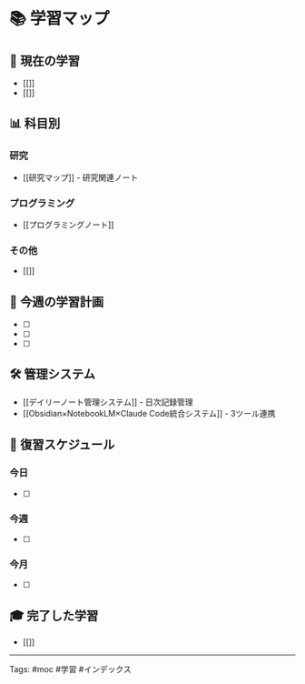 # 📚 学習マップ

## 🎯 現在の学習
- [[]]
- [[]]

## 📊 科目別
### 研究
- [[研究マップ]] - 研究関連ノート

### プログラミング
- [[プログラミングノート]]

### その他
- [[]]

## 📅 今週の学習計画
- [ ] 
- [ ] 
- [ ] 

## 🛠️ 管理システム
- [[デイリーノート管理システム]] - 日次記録管理
- [[Obsidian×NotebookLM×Claude Code統合システム]] - 3ツール連携

## 🔄 復習スケジュール
### 今日
- [ ] 

### 今週
- [ ] 

### 今月
- [ ] 

## 🎓 完了した学習
- [[]]

---
Tags: #moc #学習 #インデックス